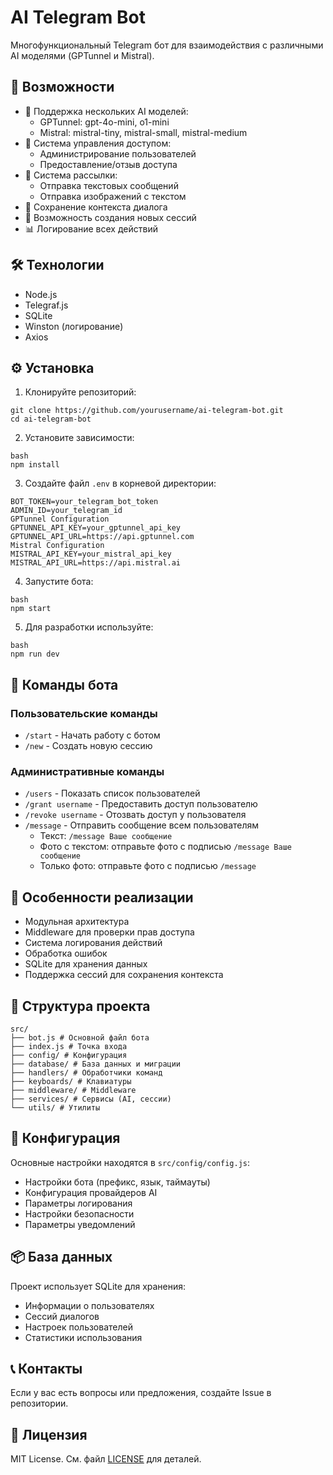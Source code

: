 # AI Telegram Bot

Многофункциональный Telegram бот для взаимодействия с различными AI моделями (GPTunnel и Mistral).

## 🚀 Возможности

- 🤖 Поддержка нескольких AI моделей:
  - GPTunnel: gpt-4o-mini, o1-mini
  - Mistral: mistral-tiny, mistral-small, mistral-medium
- 👥 Система управления доступом:
  - Администрирование пользователей
  - Предоставление/отзыв доступа
- 📨 Система рассылки:
  - Отправка текстовых сообщений
  - Отправка изображений с текстом
- 💾 Сохранение контекста диалога
- 🔄 Возможность создания новых сессий
- 📊 Логирование всех действий

## 🛠 Технологии

- Node.js
- Telegraf.js
- SQLite
- Winston (логирование)
- Axios

## ⚙️ Установка

1. Клонируйте репозиторий:
```
git clone https://github.com/yourusername/ai-telegram-bot.git
cd ai-telegram-bot
```
2. Установите зависимости:
```
bash
npm install
```
3. Создайте файл `.env` в корневой директории:
```
BOT_TOKEN=your_telegram_bot_token
ADMIN_ID=your_telegram_id
GPTunnel Configuration
GPTUNNEL_API_KEY=your_gptunnel_api_key
GPTUNNEL_API_URL=https://api.gptunnel.com
Mistral Configuration
MISTRAL_API_KEY=your_mistral_api_key
MISTRAL_API_URL=https://api.mistral.ai
```
4. Запустите бота:
```
bash
npm start
```
5. Для разработки используйте:
```
bash
npm run dev
```

## 📝 Команды бота

### Пользовательские команды
- `/start` - Начать работу с ботом
- `/new` - Создать новую сессию

### Административные команды
- `/users` - Показать список пользователей
- `/grant username` - Предоставить доступ пользователю
- `/revoke username` - Отозвать доступ у пользователя
- `/message` - Отправить сообщение всем пользователям
  - Текст: `/message Ваше сообщение`
  - Фото с текстом: отправьте фото с подписью `/message Ваше сообщение`
  - Только фото: отправьте фото с подписью `/message`

## 🎯 Особенности реализации

- Модульная архитектура
- Middleware для проверки прав доступа
- Система логирования действий
- Обработка ошибок
- SQLite для хранения данных
- Поддержка сессий для сохранения контекста

## 📄 Структура проекта
```
src/
├── bot.js # Основной файл бота
├── index.js # Точка входа
├── config/ # Конфигурация
├── database/ # База данных и миграции
├── handlers/ # Обработчики команд
├── keyboards/ # Клавиатуры
├── middleware/ # Middleware
├── services/ # Сервисы (AI, сессии)
└── utils/ # Утилиты
```

## 🔧 Конфигурация

Основные настройки находятся в `src/config/config.js`:
- Настройки бота (префикс, язык, таймауты)
- Конфигурация провайдеров AI
- Параметры логирования
- Настройки безопасности
- Параметры уведомлений

## 📦 База данных

Проект использует SQLite для хранения:
- Информации о пользователях
- Сессий диалогов
- Настроек пользователей
- Статистики использования

## 📞 Контакты

Если у вас есть вопросы или предложения, создайте Issue в репозитории.

## 📄 Лицензия

MIT License. См. файл [LICENSE](LICENSE) для деталей.